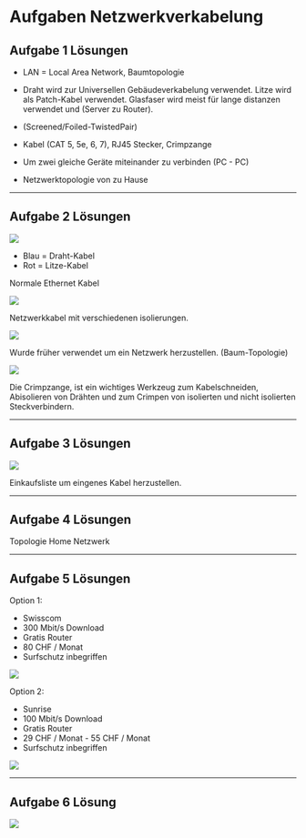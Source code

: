 # Aufgaben Netzwerkverkabelung

## Aufgabe 1 Lösungen
- LAN = Local Area Network, Baumtopologie

- Draht wird zur Universellen Gebäudeverkabelung verwendet.
Litze wird als Patch-Kabel verwendet.
Glasfaser wird meist für lange distanzen verwendet und (Server zu Router).

- (Screened/Foiled-TwistedPair) 
  
- Kabel (CAT 5, 5e, 6, 7), RJ45 Stecker, Crimpzange
- Um zwei gleiche Geräte miteinander zu verbinden (PC - PC)
- Netzwerktopologie von zu Hause

--------------------------
## Aufgabe 2 Lösungen

![](./Bilder/kabelzwei.jpeg)

- Blau = Draht-Kabel
- Rot = Litze-Kabel

Normale Ethernet Kabel

![](./Bilder/kabel.jpeg)

Netzwerkkabel mit verschiedenen isolierungen.

![](./Bilder/internet.jpeg)

Wurde früher verwendet um ein Netzwerk herzustellen. (Baum-Topologie)

![](./Bilder/zange.jpeg)

Die Crimpzange, ist ein wichtiges Werkzeug zum Kabelschneiden, Abisolieren von Drähten und zum Crimpen von isolierten und nicht isolierten Steckverbindern. 

-----------------------------
## Aufgabe 3 Lösungen

![](./Bilder/digitec.png)

Einkaufsliste um eingenes Kabel herzustellen.

--------------------------------

## Aufgabe 4 Lösungen

Topologie Home Netzwerk

--------------------------------
## Aufgabe 5 Lösungen
Option 1:
- Swisscom
- 300 Mbit/s Download
- Gratis Router
- 80 CHF / Monat
- Surfschutz inbegriffen


![](./Bilder/swisscom.png)


Option 2:
- Sunrise
- 100 Mbit/s Download
- Gratis Router
- 29 CHF / Monat - 55 CHF / Monat
- Surfschutz inbegriffen
  
![](./Bilder/sunrise.png)

--------------------------------
  ## Aufgabe 6 Lösung
  ![](./Bilder/plan.png)